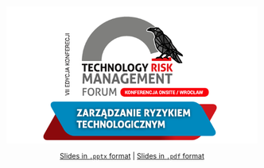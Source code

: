 <div align="center"> <img src="./logo.png"></a> 

[Slides in `.pptx` format](https://github.com/redcode-labs/talks/blob/master/TechRisk2022/pl/NajciemniejWJaskinii.pptx) | [Slides in `.pdf` format](https://github.com/redcode-labs/talks/blob/master/TechRisk2022/pl/NajciemniejWJaskinii.pdf)

</div>